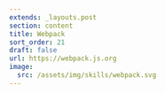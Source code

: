 ```yaml
---
extends: _layouts.post
section: content
title: Webpack
sort_order: 21
draft: false
url: https://webpack.js.org
image:
  src: /assets/img/skills/webpack.svg
---
```

